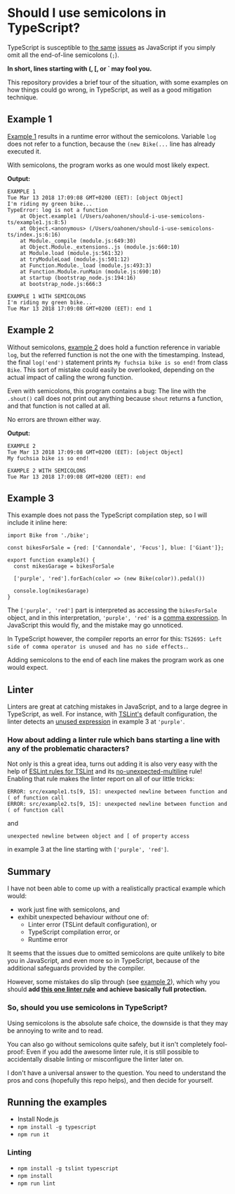 # Should I use semicolons in TypeScript?

TypeScript is susceptible to [the same](https://standardjs.com/rules.html#semicolons) [issues](https://hackernoon.com/an-open-letter-to-javascript-leaders-regarding-no-semicolons-82cec422d67d) as JavaScript if you simply omit all the end-of-line semicolons (`;`).

**In short, lines starting with (, [, or ` may fool you.**

This repository provides a brief tour of the situation, with some examples on how things could go wrong, in TypeScript, as well as a good mitigation technique.

## Example 1

[Example 1](src/example1.ts) results in a runtime error without the semicolons. Variable `log` does not refer to a function, because the `(new Bike(...` line has already executed it.

With semicolons, the program works as one would most likely expect.

**Output:**

```
EXAMPLE 1
Tue Mar 13 2018 17:09:08 GMT+0200 (EET): [object Object]
I'm riding my green bike...
TypeError: log is not a function
    at Object.example1 (/Users/oahonen/should-i-use-semicolons-ts/example1.js:8:5)
    at Object.<anonymous> (/Users/oahonen/should-i-use-semicolons-ts/index.js:6:16)
    at Module._compile (module.js:649:30)
    at Object.Module._extensions..js (module.js:660:10)
    at Module.load (module.js:561:32)
    at tryModuleLoad (module.js:501:12)
    at Function.Module._load (module.js:493:3)
    at Function.Module.runMain (module.js:690:10)
    at startup (bootstrap_node.js:194:16)
    at bootstrap_node.js:666:3

EXAMPLE 1 WITH SEMICOLONS
I'm riding my green bike...
Tue Mar 13 2018 17:09:08 GMT+0200 (EET): end 1
```

## Example 2

Without semicolons, [example 2](src/example2.ts) does hold a function reference in variable `log`, but the referred function is not the one with the timestamping. Instead, the final `log('end')` statement prints `My fuchsia bike is so end!` from class `Bike`. This sort of mistake could easily be overlooked, depending on the actual impact of calling the wrong function.

Even with semicolons, this program contains a bug: The line with the `.shout()` call does not print out anything because `shout` returns a function, and that function is not called at all.

No errors are thrown either way.

**Output:**

```
EXAMPLE 2
Tue Mar 13 2018 17:09:08 GMT+0200 (EET): [object Object]
My fuchsia bike is so end!

EXAMPLE 2 WITH SEMICOLONS
Tue Mar 13 2018 17:09:08 GMT+0200 (EET): end
```

## Example 3

This example does not pass the TypeScript compilation step, so I will include it inline here:
```
import Bike from './bike';

const bikesForSale = {red: ['Cannondale', 'Focus'], blue: ['Giant']};

export function example3() {
  const mikesGarage = bikesForSale

  ['purple', 'red'].forEach(color => (new Bike(color)).pedal())

  console.log(mikesGarage)
}
```

The `['purple', 'red']` part is interpreted as accessing the `bikesForSale` object, and in this interpretation, `'purple', 'red'` is a [comma expression](https://developer.mozilla.org/en-US/docs/Web/JavaScript/Reference/Operators/Comma_Operator). In JavaScript this would fly, and the mistake may go unnoticed.

In TypeScript however, the compiler reports an error for this: `TS2695: Left side of comma operator is unused and has no side effects.`.

Adding semicolons to the end of each line makes the program work as one would expect.

## Linter

Linters are great at catching mistakes in JavaScript, and to a large degree in TypeScript, as well. For instance, with [TSLint's](https://palantir.github.io/tslint/) default configuration, the linter detects an [unused expression](https://palantir.github.io/tslint/rules/no-unused-expression/) in example 3 at `'purple'`.

### How about adding a linter rule which bans starting a line with any of the problematic characters?

Not only is this a great idea, turns out adding it is also very easy with the help of [ESLint rules for TSLint](https://github.com/buzinas/tslint-eslint-rules) and its [no-unexpected-multiline](https://eslint.org/docs/rules/no-unexpected-multiline) rule! Enabling that rule makes the linter report on all of our little tricks:
```
ERROR: src/example1.ts[9, 15]: unexpected newline between function and ( of function call
ERROR: src/example2.ts[9, 15]: unexpected newline between function and ( of function call
```
and
```
unexpected newline between object and [ of property access
```
in example 3 at the line starting with `['purple', 'red']`.

## Summary

I have not been able to come up with a realistically practical example which would:
  - work just fine with semicolons, and
  - exhibit unexpected behaviour *without* one of:
    - Linter error (TSLint default configuration), or
    - TypeScript compilation error, or
    - Runtime error

It seems that the issues due to omitted semicolons are quite unlikely to bite you in JavaScript, and even more so in TypeScript, because of the additional safeguards provided by the compiler.

However, some mistakes do slip through (see [example 2](src/example2.ts)), which why you should **add [this one linter rule](https://github.com/buzinas/tslint-eslint-rules/blob/master/src/docs/rules/noUnexpectedMultilineRule.md) and achieve basically full protection.**

### So, should you use semicolons in TypeScript?

Using semicolons is the absolute safe choice, the downside is that they may be annoying to write and to read.

You can also go without semicolons quite safely, but it isn't completely fool-proof: Even if you add the awesome linter rule, it is still possible to accidentally disable linting or misconfigure the linter later on.

I don't have a universal answer to the question. You need to understand the pros and cons (hopefully this repo helps), and then decide for yourself.

## Running the examples

* Install Node.js
* `npm install -g typescript`
* `npm run it`

### Linting

* `npm install -g tslint typescript`
* `npm install`
* `npm run lint`
